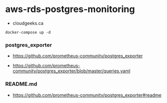 # aws-rds-postgres-monitoring

- cloudgeeks.ca

```docker-compose
docker-compose up -d
```
### postgres_exporter

- https://github.com/prometheus-community/postgres_exporter

- https://github.com/prometheus-community/postgres_exporter/blob/master/queries.yaml

### README.md
- https://github.com/prometheus-community/postgres_exporter#readme
